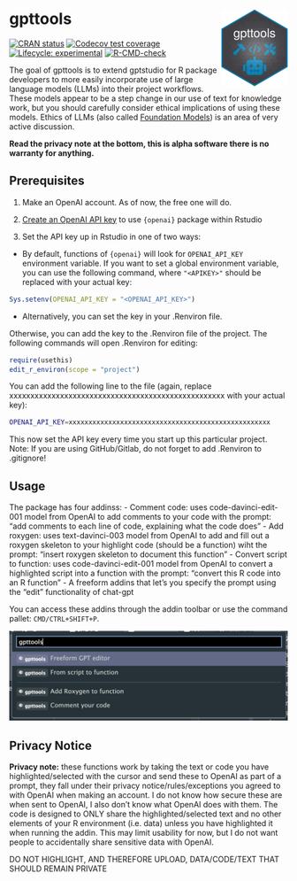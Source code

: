 
<!-- README.md is generated from README.Rmd. Please edit that file -->

# gpttools <a href="https://jameshwade.github.io/gpttools/"><img src="man/figures/logo.png" align="right" height="139" /></a>

<!-- badges: start -->

[![CRAN
status](https://www.r-pkg.org/badges/version/gpttools)](https://CRAN.R-project.org/package=gpttools)
[![Codecov test
coverage](https://codecov.io/gh/JamesHWade/gpttools/branch/main/graph/badge.svg)](https://app.codecov.io/gh/JamesHWade/gpttools?branch=main)
[![Lifecycle:
experimental](https://img.shields.io/badge/lifecycle-experimental-orange.svg)](https://lifecycle.r-lib.org/articles/stages.html#experimental)
[![R-CMD-check](https://github.com/JamesHWade/gpttools/actions/workflows/R-CMD-check.yaml/badge.svg)](https://github.com/JamesHWade/gpttools/actions/workflows/R-CMD-check.yaml)

<!-- badges: end -->

The goal of gpttools is to extend gptstudio for R package developers to
more easily incorporate use of large language models (LLMs) into their
project workflows. These models appear to be a step change in our use of
text for knowledge work, but you should carefully consider ethical
implications of using these models. Ethics of LLMs (also called
[Foundation Models](https://arxiv.org/abs/2108.07258)) is an area of
very active discussion.

**Read the privacy note at the bottom, this is alpha software there is
no warranty for anything.**

## Prerequisites

1.  Make an OpenAI account. As of now, the free one will do.

2.  [Create an OpenAI API key](https://beta.openai.com/account/api-keys)
    to use `{openai}` package within Rstudio

3.  Set the API key up in Rstudio in one of two ways:

- By default, functions of `{openai}` will look for `OPENAI_API_KEY`
  environment variable. If you want to set a global environment
  variable, you can use the following command, where `"<APIKEY>"` should
  be replaced with your actual key:

``` r
Sys.setenv(OPENAI_API_KEY = "<OPENAI_API_KEY>")
```

- Alternatively, you can set the key in your .Renviron file.

Otherwise, you can add the key to the .Renviron file of the project. The
following commands will open .Renviron for editing:

``` r
require(usethis)
edit_r_environ(scope = "project")
```

You can add the following line to the file (again, replace
xxxxxxxxxxxxxxxxxxxxxxxxxxxxxxxxxxxxxxxxxxxxxxxxxxx with your actual
key):

``` bash
OPENAI_API_KEY=xxxxxxxxxxxxxxxxxxxxxxxxxxxxxxxxxxxxxxxxxxxxxxxxxxx
```

This now set the API key every time you start up this particular
project. Note: If you are using GitHub/Gitlab, do not forget to add
.Renviron to .gitignore!

## Usage

The package has four addinss: - Comment code: uses code-davinci-edit-001
model from OpenAI to add comments to your code with the prompt: “add
comments to each line of code, explaining what the code does” - Add
roxygen: uses text-davinci-003 model from OpenAI to add and fill out a
roxygen skeleton to your highlight code (should be a function) wiht the
prompt: “insert roxygen skeleton to document this function” - Convert
script to function: uses code-davinci-edit-001 model from OpenAI to
convert a highlighted script into a function with the prompt: “convert
this R code into an R function” - A freeform addins that let’s you
specify the prompt using the “edit” functionality of chat-gpt

You can access these addins through the addin toolbar or use the command
pallet: `CMD/CTRL+SHIFT+P`.

![](images/image-1429395462.png)

## Privacy Notice

**Privacy note:** these functions work by taking the text or code you
have highlighted/selected with the cursor and send these to OpenAI as
part of a prompt, they fall under their privacy notice/rules/exceptions
you agreed to with OpenAI when making an account. I do not know how
secure these are when sent to OpenAI, I also don’t know what OpenAI does
with them. The code is designed to ONLY share the highlighted/selected
text and no other elements of your R environment (i.e. data) unless you
have highlighted it when running the addin. This may limit usability for
now, but I do not want people to accidentally share sensitive data with
OpenAI.

DO NOT HIGHLIGHT, AND THEREFORE UPLOAD, DATA/CODE/TEXT THAT SHOULD
REMAIN PRIVATE

